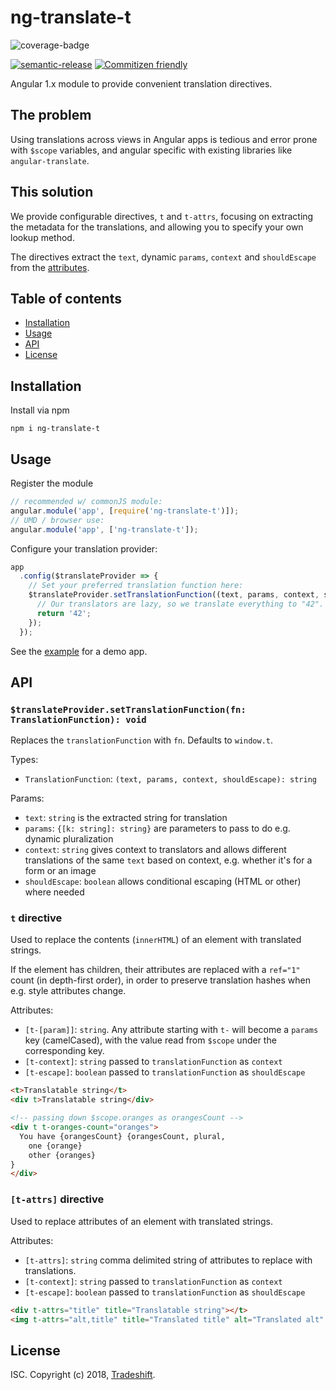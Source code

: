 # ng-translate-t
![coverage-badge][coverage-badge]

[![semantic-release][semantic-release-badge]][semantic-release]
[![Commitizen friendly][commitizen-badge]][commitizen]

Angular 1.x module to provide convenient translation directives.

## The problem
Using translations across views in Angular apps is tedious and error prone with
`$scope` variables, and angular specific with existing libraries like
`angular-translate`.

## This solution
We provide configurable directives, `t` and `t-attrs`, focusing on extracting
the metadata for the translations, and allowing you to specify your own lookup
method.

The directives extract the `text`, dynamic `params`, `context` and `shouldEscape`
from the [attributes](#api).

## Table of contents
<!-- START doctoc generated TOC please keep comment here to allow auto update -->
<!-- DON'T EDIT THIS SECTION, INSTEAD RE-RUN doctoc TO UPDATE -->


- [Installation](#installation)
- [Usage](#usage)
- [API](#api)
- [License](#license)

<!-- END doctoc generated TOC please keep comment here to allow auto update -->


## Installation
Install via npm
```
npm i ng-translate-t
```

## Usage
Register the module
```js
// recommended w/ commonJS module:
angular.module('app', [require('ng-translate-t')]);
// UMD / browser use:
angular.module('app', ['ng-translate-t']);
```

Configure your translation provider:
```js
app
  .config($translateProvider => {
    // Set your preferred translation function here:
    $translateProvider.setTranslationFunction((text, params, context, shouldEscape) => {
      // Our translators are lazy, so we translate everything to "42".
      return '42';
    });
  });
```

See the [example](examples/cdn.html) for a demo app.

## API
### `$translateProvider.setTranslationFunction(fn: TranslationFunction): void`
Replaces the `translationFunction` with `fn`. Defaults to `window.t`.

Types:
* `TranslationFunction`: `(text, params, context, shouldEscape): string`

Params:
* `text`: `string` is the extracted string for translation
* `params`: `{[k: string]: string}` are parameters to pass to do e.g. dynamic pluralization
* `context`: `string` gives context to translators and allows different translations of the same
`text` based on context, e.g. whether it's for a form or an image
* `shouldEscape`: `boolean` allows conditional escaping (HTML or other) where needed

### `t` directive
Used to replace the contents (`innerHTML`) of an element with translated strings.

If the element has children, their attributes are replaced with a `ref="1"` count
(in depth-first order), in order to preserve translation hashes when e.g. style attributes change.

Attributes:
* `[t-[param]]`: `string`. Any attribute starting with `t-` will become a `params` key (camelCased),
with the value read from `$scope` under the corresponding key.
* `[t-context]`: `string` passed to `translationFunction` as `context`
* `[t-escape]`: `boolean` passed to `translationFunction` as `shouldEscape`

```html
<t>Translatable string</t>
<div t>Translatable string</div>

<!-- passing down $scope.oranges as orangesCount -->
<div t t-oranges-count="oranges">
  You have {orangesCount} {orangesCount, plural,
    one {orange}
    other {oranges}
}
</div>
```

### `[t-attrs]` directive
Used to replace attributes of an element with translated strings.

Attributes:
* `[t-attrs]`: `string` comma delimited string of attributes to replace with translations.
* `[t-context]`: `string` passed to `translationFunction` as `context`
* `[t-escape]`: `boolean` passed to `translationFunction` as `shouldEscape`

```html
<div t-attrs="title" title="Translatable string"></t>
<img t-attrs="alt,title" title="Translated title" alt="Translated alt" src="#" />
```

## License
ISC. Copyright (c) 2018, [Tradeshift](https://github.com/Tradeshift).

[coverage-badge]: https://img.shields.io/badge/coverage-100%25-brightgreen.svg
[semantic-release]: https://github.com/semantic-release/semantic-release
[semantic-release-badge]: https://img.shields.io/badge/%20%20%F0%9F%93%A6%F0%9F%9A%80-semantic--release-e10079.svg
[commitizen]: http://commitizen.github.io/cz-cli/
[commitizen-badge]: https://img.shields.io/badge/commitizen-friendly-brightgreen.svg

